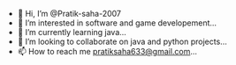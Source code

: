 - 👋 Hi, I’m @Pratik-saha-2007
- 👀 I’m interested in software and game developement...
- 🌱 I’m currently learning java...
- 💞️ I’m looking to collaborate on java and python projects...
- 📫 How to reach me pratiksaha633@gmail.com...

<!---
Pratik-saha-2007/Pratik-saha-2007 is a ✨ special ✨ repository because its `README.md` (this file) appears on your GitHub profile.
You can click the Preview link to take a look at your changes.
--->
